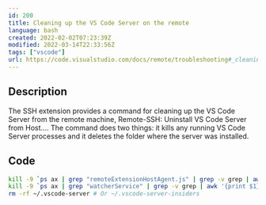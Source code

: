 ```yaml
---
id: 200
title: Cleaning up the VS Code Server on the remote
language: bash
created: 2022-02-02T07:23:39Z
modified: 2022-03-14T22:33:56Z
tags: ["vscode"]
url: https://code.visualstudio.com/docs/remote/troubleshooting#_cleaning-up-the-vs-code-server-on-the-remote
---
```


## Description

The SSH extension provides a command for cleaning up the VS Code Server from the remote machine, Remote-SSH: Uninstall VS Code Server from Host.... The command does two things: it kills any running VS Code Server processes and it deletes the folder where the server was installed.

## Code

```bash
kill -9 `ps ax | grep "remoteExtensionHostAgent.js" | grep -v grep | awk '{print $1}'`
kill -9 `ps ax | grep "watcherService" | grep -v grep | awk '{print $1}'`
rm -rf ~/.vscode-server # Or ~/.vscode-server-insiders
```

<!-- end -->


